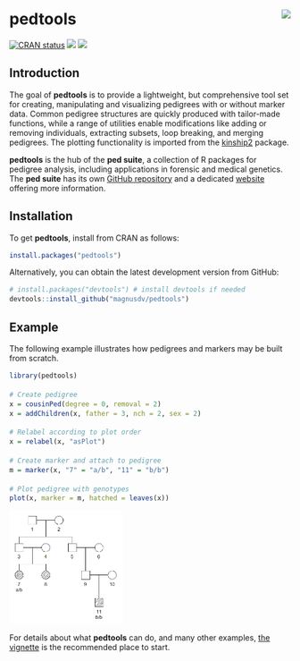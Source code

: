 
<!-- README.md is generated from README.Rmd. Please edit that file -->

# pedtools <img src="man/figures/logo.png" align="right" height=140/>

<!-- badges: start -->

[![CRAN
status](https://www.r-pkg.org/badges/version/pedtools)](https://CRAN.R-project.org/package=pedtools)
[![](https://cranlogs.r-pkg.org/badges/grand-total/pedtools?color=yellow)](https://cran.r-project.org/package=pedtools)
[![](https://cranlogs.r-pkg.org/badges/last-month/pedtools?color=yellow)](https://cran.r-project.org/package=pedtools)
<!-- badges: end -->

## Introduction

The goal of **pedtools** is to provide a lightweight, but comprehensive
tool set for creating, manipulating and visualizing pedigrees with or
without marker data. Common pedigree structures are quickly produced
with tailor-made functions, while a range of utilities enable
modifications like adding or removing individuals, extracting subsets,
loop breaking, and merging pedigrees. The plotting functionality is
imported from the
[kinship2](https://CRAN.R-project.org/package=kinship2) package.

**pedtools** is the hub of the **ped suite**, a collection of R packages
for pedigree analysis, including applications in forensic and medical
genetics. The **ped suite** has its own [GitHub
repository](https://github.com/magnusdv/pedsuite) and a dedicated
[website](https://magnusdv.github.io/pedsuite/) offering more
information.

## Installation

To get **pedtools**, install from CRAN as follows:

``` r
install.packages("pedtools")
```

Alternatively, you can obtain the latest development version from
GitHub:

``` r
# install.packages("devtools") # install devtools if needed
devtools::install_github("magnusdv/pedtools")
```

## Example

The following example illustrates how pedigrees and markers may be built
from scratch.

``` r
library(pedtools)

# Create pedigree
x = cousinPed(degree = 0, removal = 2)
x = addChildren(x, father = 3, nch = 2, sex = 2)

# Relabel according to plot order
x = relabel(x, "asPlot")

# Create marker and attach to pedigree
m = marker(x, "7" = "a/b", "11" = "b/b")

# Plot pedigree with genotypes
plot(x, marker = m, hatched = leaves(x))
```

<img src="man/figures/README-example-1.png" width="40%" />

For details about what **pedtools** can do, and many other examples,
[the
vignette](https://cran.r-project.org/package=pedtools/vignettes/pedtools.html)
is the recommended place to start.
